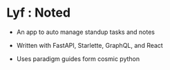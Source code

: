 # Lyf : Noted

- An app to auto manage standup tasks and notes

- Written with FastAPI, Starlette, GraphQL, and React

- Uses paradigm guides form cosmic python



